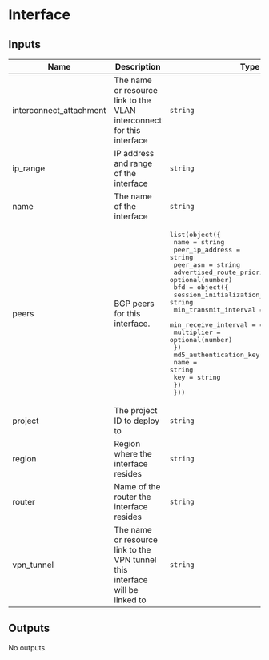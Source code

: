 # Interface

<!-- BEGINNING OF PRE-COMMIT-TERRAFORM DOCS HOOK -->
## Inputs

| Name | Description | Type | Default | Required |
|------|-------------|------|---------|:--------:|
| interconnect\_attachment | The name or resource link to the VLAN interconnect for this interface | `string` | `null` | no |
| ip\_range | IP address and range of the interface | `string` | `null` | no |
| name | The name of the interface | `string` | n/a | yes |
| peers | BGP peers for this interface. | <pre>list(object({<br>    name                      = string<br>    peer_ip_address           = string<br>    peer_asn                  = string<br>    advertised_route_priority = optional(number)<br>    bfd = object({<br>      session_initialization_mode = string<br>      min_transmit_interval       = optional(number)<br>      min_receive_interval        = optional(number)<br>      multiplier                  = optional(number)<br>    })<br>    md5_authentication_key = object({<br>      name = string<br>      key  = string<br>    })<br>  }))</pre> | `[]` | no |
| project | The project ID to deploy to | `string` | n/a | yes |
| region | Region where the interface resides | `string` | n/a | yes |
| router | Name of the router the interface resides | `string` | n/a | yes |
| vpn\_tunnel | The name or resource link to the VPN tunnel this interface will be linked to | `string` | `null` | no |

## Outputs

No outputs.

<!-- END OF PRE-COMMIT-TERRAFORM DOCS HOOK -->
